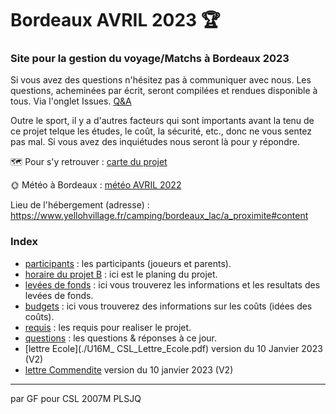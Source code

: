 # Bordeaux AVRIL 2023 🏆

### Site pour la gestion du voyage/Matchs à Bordeaux 2023

Si vous avez des questions n'hésitez pas à communiquer avec nous. Les questions, acheminées par écrit, seront compilées et rendues disponible à tous.  Via l'onglet Issues. [Q&A](https://github.com/guyfrancoeur/Bordeaux2023/issues)

Outre le sport, il y a d'autres facteurs qui sont importants avant la tenu de ce projet telque les études, le coût, la sécurité, etc., donc ne vous sentez pas mal. Si vous avez des inquiétudes nous seront là pour y répondre.

🗺 Pour s'y retrouver : [carte du projet](https://www.google.com/maps/d/u/0/edit?mid=1VdnA9ThqQF8tnUslz9Hj8aTbvQNUm58&usp=sharing)

🌞 Météo à Bordeaux : [météo AVRIL 2022](https://www.historique-meteo.net/france/aquitaine/bordeaux/2022/04/)

Lieu de l'hébergement (adresse) : https://www.yellohvillage.fr/camping/bordeaux_lac/a_proximite#content

### Index

- [participants](./participant.md) : les participants (joueurs et parents).
- [horaire du projet B](./horaire.md) : ici est le planing du projet.
- [levées de fonds](./fonds.md) : ici vous trouverez les informations et les resultats des levées de fonds.
- [budgets](./budget.md) : ici vous trouverez des informations sur les coûts (idées des coûts).
- [requis](./requis.md) : les requis pour realiser le projet.
- [questions](./question.md) : les questions & réponses à ce jour.
- [lettre Ecole](./U16M_ CSL_Lettre_Ecole.pdf) version du 10 Janvier 2023 (V2)
- [lettre Commendite](./U16M_CSL_Financement_Tournoi.pdf) version du 10 janvier 2023 (V2)

---
par GF pour CSL 2007M PLSJQ
